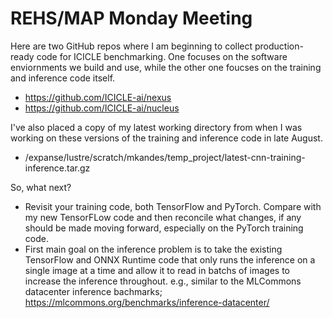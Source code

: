 # REHS/MAP Monday Meeting
Here are two GitHub repos where I am beginning to collect production-ready code for ICICLE benchmarking. One focuses on the software enviornments we build and use, while the other one foucses on the training and inference code itself. 
- https://github.com/ICICLE-ai/nexus
- https://github.com/ICICLE-ai/nucleus

I've also placed a copy of my latest working directory from when I was working on these versions of the training and inference code in late August. 
- /expanse/lustre/scratch/mkandes/temp_project/latest-cnn-training-inference.tar.gz

So, what next?

- Revisit your training code, both TensorFlow and PyTorch. Compare with my new TensorFLow code and then reconcile what changes, if any should be made moving forward, especially on the PyTorch training code. 
- First main goal on the inference problem is to take the existing TensorFlow and ONNX Runtime code that only runs the inference on a single image at a time and allow it to read in batchs of images to increase the inference throughout. e.g., similar to the MLCommons datacenter inference bachmarks; https://mlcommons.org/benchmarks/inference-datacenter/
